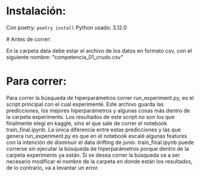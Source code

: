 # Instalación:

Con poetry:
    ```
    poetry install
    ```
Python usado: 3.12.0

# Antes de correr:

En la carpeta data debe estar el archivo de los datos en formato csv, con el siguiente nombre: "competencia_01_crudo.csv"

# Para correr:

Para correr la búsqueda de hiperparámetros correr run_experiment.py, es el script principal con el cual experimenté. Este archivo guarda las predicciones, los mejores hiperparámetros y algunas cosas más dentro de la carpeta experiments. Los resultados de este script no son los que finalmente elegí en kaggle, sino el que sale de correr el notebook train_final.ipynb. La única diferencia entre estas predicciones y las que genera run_experiment.py es que en el notebook escalé algunas features con la intención de disminuir el data drifting de junio. train_final.ipynb puede correrse sin ejecutar la búsqueda de hiperparámetros porque dentro de la carpeta experiments ya están. Si se desea correr la búsqueda va a ser necesario modificar el nombre de la carpeta en donde están los resultados, de lo contrario, va a levantar un error.